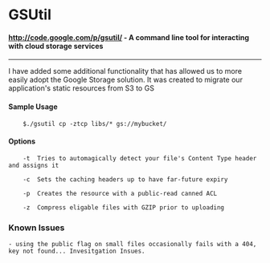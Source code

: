 # GSUtil
#### http://code.google.com/p/gsutil/ - A command line tool for interacting with cloud storage services
****
I have added some additional functionality that has allowed us to more easily adopt the Google Storage solution. It was created to migrate our application's static resources from S3 to GS

#### Sample Usage
        $./gsutil cp -ztcp libs/* gs://mybucket/

#### Options
        -t  Tries to automagically detect your file's Content Type header and assigns it
        
        -c  Sets the caching headers up to have far-future expiry
        
        -p  Creates the resource with a public-read canned ACL
        
        -z  Compress eligable files with GZIP prior to uploading

### Known Issues
    - using the public flag on small files occasionally fails with a 404, key not found... Invesitgation Insues.